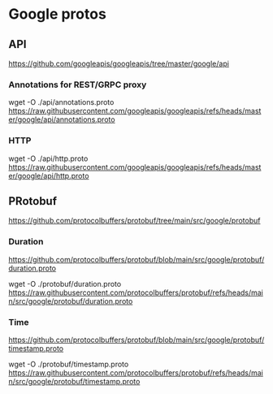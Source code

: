 # Google protos

## API

https://github.com/googleapis/googleapis/tree/master/google/api

### Annotations for REST/GRPC proxy
wget -O ./api/annotations.proto https://raw.githubusercontent.com/googleapis/googleapis/refs/heads/master/google/api/annotations.proto

### HTTP
wget -O ./api/http.proto https://raw.githubusercontent.com/googleapis/googleapis/refs/heads/master/google/api/http.proto

## PRotobuf

https://github.com/protocolbuffers/protobuf/tree/main/src/google/protobuf

### Duration
https://github.com/protocolbuffers/protobuf/blob/main/src/google/protobuf/duration.proto

wget -O ./protobuf/duration.proto https://raw.githubusercontent.com/protocolbuffers/protobuf/refs/heads/main/src/google/protobuf/duration.proto

### Time
https://github.com/protocolbuffers/protobuf/blob/main/src/google/protobuf/timestamp.proto

wget -O ./protobuf/timestamp.proto https://raw.githubusercontent.com/protocolbuffers/protobuf/refs/heads/main/src/google/protobuf/timestamp.proto
